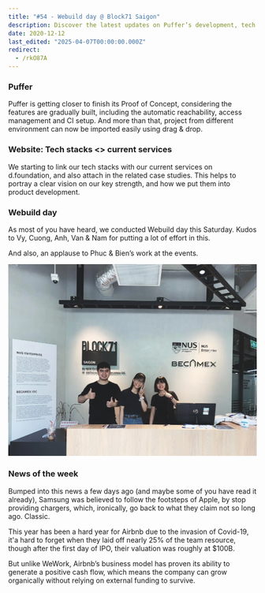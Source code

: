 ```yaml
---
title: "#54 - Webuild day @ Block71 Saigon"
description: Discover the latest updates on Puffer’s development, tech stack integration on d.foundation, Webuild day highlights, and key tech industry news including Samsung and Airbnb insights.
date: 2020-12-12
last_edited: "2025-04-07T00:00:00.000Z"
redirect:
  - /rkO87A
---
```


### Puffer

Puffer is getting closer to finish its Proof of Concept, considering the features are gradually built, including the automatic reachability, access management and CI setup. And more than that, project from different environment can now be imported easily using drag & drop.

### Website: Tech stacks <> current services

We starting to link our tech stacks with our current services on d.foundation, and also attach in the related case studies. This helps to portray a clear vision on our key strength, and how we put them into product development.

### Webuild day

As most of you have heard, we conducted Webuild day this Saturday. Kudos to Vy, Cuong, Anh, Van & Nam for putting a lot of effort in this.

And also, an applause to Phuc & Bien’s work at the events.

![](assets/notion-image-1744007130469-vsuti.webp)

### News of the week

Bumped into this news a few days ago (and maybe some of you have read it already), Samsung was believed to follow the footsteps of Apple, by stop providing chargers, which, ironically, go back to what they claim not so long ago. Classic.

This year has been a hard year for Airbnb due to the invasion of Covid-19, it'a hard to forget when they laid off nearly 25% of the team resource, though after the first day of IPO, their valuation was roughly at $100B.

But unlike WeWork, Airbnb’s business model has proven its ability to generate a positive cash flow, which means the company can grow organically without relying on external funding to survive.
